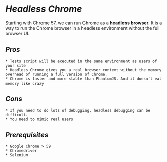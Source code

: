 # _Headless Chrome_

  Starting with Chrome 57, we can run Chrome as a **headless browser**. It is a way to run the Chrome browser in a headless       environment without the full browser UI.
  
  ## _Pros_
    
    * Tests script will be executed in the same environment as users of your site
    * Headless Chrome gives you a real browser context without the memory overhead of running a full version of Chrome.
    * Chrome is faster and more stable than PhantomJS. And it doesn’t eat memory like crazy
    
  ## _Cons_
  
    * If you need to do lots of debugging, headless debugging can be difficult.
    * You need to mimic real users
    
  ## _Prerequisites_
    
    * Google Chrome > 59
    * Chromedriver
    * Selenium
  
   
  
  
  
